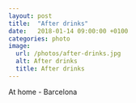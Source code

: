 ```yaml
---
layout: post
title:  "After drinks"
date:   2018-01-14 09:00:00 +0100
categories: photo
image:
  url: /photos/after-drinks.jpg
  alt: After drinks
  title: After drinks
---
```

At home - Barcelona
